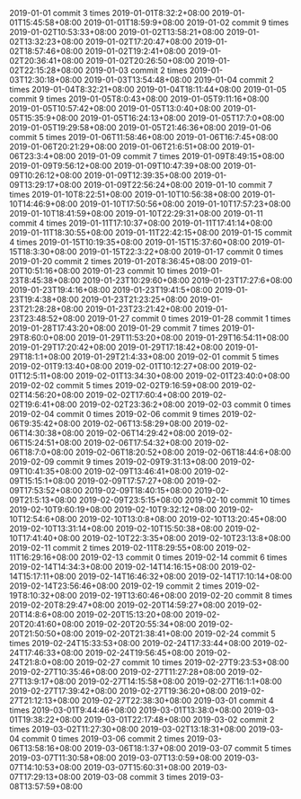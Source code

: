 2019-01-01 commit 3 times 
2019-01-01T8:32:2+08:00 
2019-01-01T15:45:58+08:00 
2019-01-01T18:59:9+08:00 
2019-01-02 commit 9 times 
2019-01-02T10:53:33+08:00 
2019-01-02T13:58:21+08:00 
2019-01-02T13:32:23+08:00 
2019-01-02T17:20:47+08:00 
2019-01-02T18:57:46+08:00 
2019-01-02T19:2:41+08:00 
2019-01-02T20:36:41+08:00 
2019-01-02T20:26:50+08:00 
2019-01-02T22:15:28+08:00 
2019-01-03 commit 2 times 
2019-01-03T12:30:18+08:00 
2019-01-03T13:54:48+08:00 
2019-01-04 commit 2 times 
2019-01-04T8:32:21+08:00 
2019-01-04T18:11:44+08:00 
2019-01-05 commit 9 times 
2019-01-05T8:0:43+08:00 
2019-01-05T9:11:16+08:00 
2019-01-05T10:57:42+08:00 
2019-01-05T13:0:40+08:00 
2019-01-05T15:35:9+08:00 
2019-01-05T16:24:13+08:00 
2019-01-05T17:7:0+08:00 
2019-01-05T19:29:58+08:00 
2019-01-05T21:46:36+08:00 
2019-01-06 commit 5 times 
2019-01-06T11:58:46+08:00 
2019-01-06T16:7:45+08:00 
2019-01-06T20:21:29+08:00 
2019-01-06T21:6:51+08:00 
2019-01-06T23:3:4+08:00 
2019-01-09 commit 7 times 
2019-01-09T8:49:15+08:00 
2019-01-09T9:56:12+08:00 
2019-01-09T10:47:39+08:00 
2019-01-09T10:26:12+08:00 
2019-01-09T12:39:35+08:00 
2019-01-09T13:29:17+08:00 
2019-01-09T22:56:24+08:00 
2019-01-10 commit 7 times 
2019-01-10T8:22:51+08:00 
2019-01-10T10:56:38+08:00 
2019-01-10T14:46:9+08:00 
2019-01-10T17:50:56+08:00 
2019-01-10T17:57:23+08:00 
2019-01-10T18:41:59+08:00 
2019-01-10T22:29:31+08:00 
2019-01-11 commit 4 times 
2019-01-11T17:10:37+08:00 
2019-01-11T17:41:14+08:00 
2019-01-11T18:30:55+08:00 
2019-01-11T22:42:15+08:00 
2019-01-15 commit 4 times 
2019-01-15T10:19:35+08:00 
2019-01-15T15:37:60+08:00 
2019-01-15T18:3:30+08:00 
2019-01-15T22:3:22+08:00 
2019-01-17 commit 0 times 
2019-01-20 commit 2 times 
2019-01-20T8:36:45+08:00 
2019-01-20T10:51:16+08:00 
2019-01-23 commit 10 times 
2019-01-23T8:45:38+08:00 
2019-01-23T10:29:60+08:00 
2019-01-23T17:27:6+08:00 
2019-01-23T19:4:16+08:00 
2019-01-23T19:41:5+08:00 
2019-01-23T19:4:38+08:00 
2019-01-23T21:23:25+08:00 
2019-01-23T21:28:28+08:00 
2019-01-23T23:21:42+08:00 
2019-01-23T23:48:52+08:00 
2019-01-27 commit 0 times 
2019-01-28 commit 1 times 
2019-01-28T17:43:20+08:00 
2019-01-29 commit 7 times 
2019-01-29T8:60:0+08:00 
2019-01-29T11:53:20+08:00 
2019-01-29T16:54:11+08:00 
2019-01-29T17:20:42+08:00 
2019-01-29T17:18:42+08:00 
2019-01-29T18:1:1+08:00 
2019-01-29T21:4:33+08:00 
2019-02-01 commit 5 times 
2019-02-01T9:13:40+08:00 
2019-02-01T10:12:27+08:00 
2019-02-01T12:5:11+08:00 
2019-02-01T13:34:30+08:00 
2019-02-01T23:40:0+08:00 
2019-02-02 commit 5 times 
2019-02-02T9:16:59+08:00 
2019-02-02T14:56:20+08:00 
2019-02-02T17:60:4+08:00 
2019-02-02T19:6:41+08:00 
2019-02-02T23:36:2+08:00 
2019-02-03 commit 0 times 
2019-02-04 commit 0 times 
2019-02-06 commit 9 times 
2019-02-06T9:35:42+08:00 
2019-02-06T13:58:29+08:00 
2019-02-06T14:30:38+08:00 
2019-02-06T14:29:42+08:00 
2019-02-06T15:24:51+08:00 
2019-02-06T17:54:32+08:00 
2019-02-06T18:7:0+08:00 
2019-02-06T18:20:52+08:00 
2019-02-06T18:44:6+08:00 
2019-02-09 commit 9 times 
2019-02-09T9:31:13+08:00 
2019-02-09T10:41:35+08:00 
2019-02-09T13:46:41+08:00 
2019-02-09T15:15:1+08:00 
2019-02-09T17:57:27+08:00 
2019-02-09T17:53:52+08:00 
2019-02-09T18:40:15+08:00 
2019-02-09T21:5:13+08:00 
2019-02-09T23:5:15+08:00 
2019-02-10 commit 10 times 
2019-02-10T9:60:19+08:00 
2019-02-10T9:32:12+08:00 
2019-02-10T12:54:6+08:00 
2019-02-10T13:0:8+08:00 
2019-02-10T13:20:45+08:00 
2019-02-10T13:31:14+08:00 
2019-02-10T15:50:38+08:00 
2019-02-10T17:41:40+08:00 
2019-02-10T22:3:35+08:00 
2019-02-10T23:13:8+08:00 
2019-02-11 commit 2 times 
2019-02-11T8:29:55+08:00 
2019-02-11T16:29:16+08:00 
2019-02-13 commit 0 times 
2019-02-14 commit 6 times 
2019-02-14T14:34:3+08:00 
2019-02-14T14:16:15+08:00 
2019-02-14T15:17:11+08:00 
2019-02-14T16:46:32+08:00 
2019-02-14T17:10:14+08:00 
2019-02-14T23:56:46+08:00 
2019-02-19 commit 2 times 
2019-02-19T8:10:32+08:00 
2019-02-19T13:60:46+08:00 
2019-02-20 commit 8 times 
2019-02-20T8:29:47+08:00 
2019-02-20T14:59:27+08:00 
2019-02-20T14:8:6+08:00 
2019-02-20T15:13:20+08:00 
2019-02-20T20:41:60+08:00 
2019-02-20T20:55:34+08:00 
2019-02-20T21:50:50+08:00 
2019-02-20T21:38:41+08:00 
2019-02-24 commit 5 times 
2019-02-24T15:33:53+08:00 
2019-02-24T17:33:44+08:00 
2019-02-24T17:46:33+08:00 
2019-02-24T19:56:45+08:00 
2019-02-24T21:8:0+08:00 
2019-02-27 commit 10 times 
2019-02-27T9:23:53+08:00 
2019-02-27T10:35:46+08:00 
2019-02-27T11:27:28+08:00 
2019-02-27T13:9:17+08:00 
2019-02-27T14:15:58+08:00 
2019-02-27T16:1:1+08:00 
2019-02-27T17:39:42+08:00 
2019-02-27T19:36:20+08:00 
2019-02-27T21:12:13+08:00 
2019-02-27T22:38:30+08:00 
2019-03-01 commit 4 times 
2019-03-01T9:44:46+08:00 
2019-03-01T13:38:0+08:00 
2019-03-01T19:38:22+08:00 
2019-03-01T22:17:48+08:00 
2019-03-02 commit 2 times 
2019-03-02T11:27:30+08:00 
2019-03-02T13:18:31+08:00 
2019-03-04 commit 0 times 
2019-03-06 commit 2 times 
2019-03-06T13:58:16+08:00 
2019-03-06T18:1:37+08:00 
2019-03-07 commit 5 times 
2019-03-07T11:30:58+08:00 
2019-03-07T13:0:59+08:00 
2019-03-07T14:10:53+08:00 
2019-03-07T15:60:31+08:00 
2019-03-07T17:29:13+08:00 
2019-03-08 commit 3 times 
2019-03-08T13:57:59+08:00 
